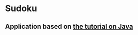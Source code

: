 # Sudoku

## Application based on [the tutorial on Java](https://www.youtube.com/watch?v=qH9mWpYMtYU&ab_channel=freeCodeCamp.org)
